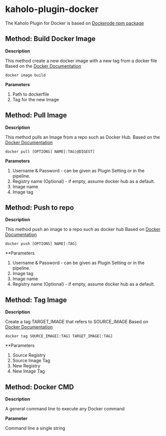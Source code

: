 # kaholo-plugin-docker

The Kaholo Plugin for Docker is based on [Dockerode npm package](https://www.npmjs.com/package/dockerode)

## Method: Build Docker Image

**Description**

This method create a new docker image with a new tag from a docker file 
Based on the [Docker Documentation](https://docs.docker.com/engine/reference/commandline/image_build/)

```docker image build```

**Parameters**

1) Path to dockerfile
2) Tag for the new Image

## Method: Pull Image

**Description**

This method pulls an Image from a repo such as Docker Hub.
Based on the [Docker Documentation](https://docs.docker.com/engine/reference/commandline/pull/)

```docker pull [OPTIONS] NAME[:TAG|@DIGEST]```

**Parameters**

1) Username & Password - can be given as Plugin Setting or in the pipeline.
2) Registry name (Optional) - if empty, assume docker hub as a default.
3) Image name
4) Image tag

## Method: Push to repo

**Description** 

This method push an image to a repo such as docker hub
Based on [Docker Documentation](https://docs.docker.com/engine/reference/commandline/push/)

```docker push [OPTIONS] NAME[:TAG]```

**Parameters

1) Username & Password - can be given as Plugin Setting or in the pipeline.
2) Image tag
3) Image name
4) Registry name (Optional) - if empty, assume docker hub as a default.


## Method: Tag Image

**Description** 

Create a tag TARGET_IMAGE that refers to SOURCE_IMAGE
Based on [Docker Documentation](https://docs.docker.com/engine/reference/commandline/tag/)

```docker tag SOURCE_IMAGE[:TAG] TARGET_IMAGE[:TAG]```

**Parameters

1) Source Registry 
2) Source Image Tag
3) New Registry
4) New Image Tag

## Method: Docker CMD

**Description**

A general command line to execute any Docker command

**Parameter**

Command line a single string






